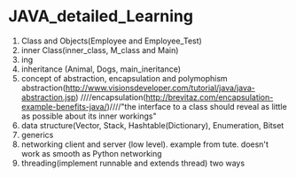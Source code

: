 # JAVA_detailed_Learning
1. Class and Objects(Employee and Employee_Test)
2. inner Class(inner_class, M_class and Main)
3. ing
4. inheritance (Animal, Dogs, main_ineritance)
5. concept of abstraction, encapsulation and polymophism
   abstraction(http://www.visionsdeveloper.com/tutorial/java/java-abstraction.jsp)
   ////encapsulation(http://brevitaz.com/encapsulation-example-benefits-java/)////"the interface to a class should reveal as little as possible about its inner workings"
6. data structure(Vector, Stack, Hashtable(Dictionary), Enumeration, Bitset
7. generics <E>
8. networking client and server (low level). example from tute. doesn't work as smooth as Python networking 
9. threading(implement runnable and extends thread) two ways

